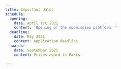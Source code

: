 ```yaml
---
title: Important dates
schedule:
  opening:
    date: April 1st 2021
    content: 'Opening of the submission platform. '
  deadline:
    date: May 2021
    content: Application deadline​
  awards:
    date: September 2021
    content: Prices award in Paris

---
```

